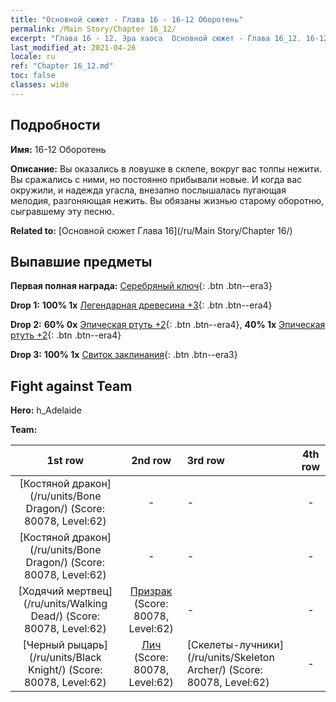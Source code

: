 ```yaml
---
title: "Основной сюжет - Глава 16 - 16-12 Оборотень"
permalink: /Main Story/Chapter 16_12/
excerpt: "Глава 16 - 12. Эра хаоса  Основной сюжет - Глава 16_12. 16-12 Оборотень"
last_modified_at: 2021-04-26
locale: ru
ref: "Chapter 16_12.md"
toc: false
classes: wide
---
```


## Подробности

 **Имя:** 16-12 Оборотень

 **Описание:** Вы оказались в ловушке в склепе, вокруг вас толпы нежити. Вы сражались с ними, но постоянно прибывали новые. И когда вас окружили, и надежда угасла, внезапно послышалась пугающая мелодия, разгоняющая нежить. Вы обязаны жизнью старому оборотню, сыгравшему эту песню.

 **Related to:** [Основной сюжет Глава 16](/ru/Main Story/Chapter 16/)

## Выпавшие предметы

 **Первая полная награда:** [Серебряный ключ](/ItemsRU/con_693/){: .btn .btn--era3}

 **Drop 1:** **100% 1x** [Легендарная древесина +3](/ItemsRU/mat_55/){: .btn .btn--era4}

 **Drop 2:** **60% 0x** [Эпическая ртуть +2](/ItemsRU/mat_49/){: .btn .btn--era4}, **40% 1x** [Эпическая ртуть +2](/ItemsRU/mat_49/){: .btn .btn--era4}

 **Drop 3:** **100% 1x** [Свиток заклинания](/ItemsRU/con_694/){: .btn .btn--era3}


## Fight against Team
 **Hero:** h_Adelaide

 **Team:**


  | 1st row | 2nd row | 3rd row | 4th row |
  |:----:|:----:|:----|:----:|
  | [Костяной дракон](/ru/units/Bone Dragon/) (Score: 80078, Level:62)  | - | - | - |
  | [Костяной дракон](/ru/units/Bone Dragon/) (Score: 80078, Level:62)  | - | - | - |
  | [Ходячий мертвец](/ru/units/Walking Dead/) (Score: 80078, Level:62)  | [Призрак](/ru/units/Wight/) (Score: 80078, Level:62)  | - | - |
  | [Черный рыцарь](/ru/units/Black Knight/) (Score: 80078, Level:62)  | [Лич](/ru/units/Lich/) (Score: 80078, Level:62)  | [Скелеты-лучники](/ru/units/Skeleton Archer/) (Score: 80078, Level:62)  | - |


